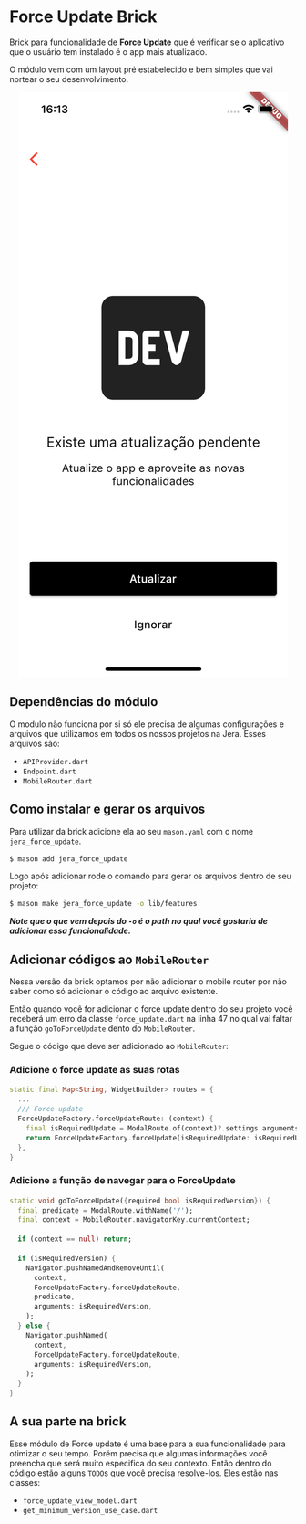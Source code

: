 # Force Update Brick

Brick para funcionalidade de **Force Update** que é verificar se o aplicativo que o usuário tem instalado é o app mais atualizado.

O módulo vem com um layout pré estabelecido e bem simples que vai nortear o seu desenvolvimento.

<div style="text-align: center"> 
	<img src="images/layout_example.png">
</div>

## Dependências do módulo

O modulo não funciona por si só ele precisa de algumas configurações e arquivos que utilizamos em todos os nossos projetos na Jera. Esses arquivos são:

- `APIProvider.dart`
- `Endpoint.dart`
- `MobileRouter.dart`

## Como instalar e gerar os arquivos

Para utilizar da brick adicione ela ao seu `mason.yaml` com o nome `jera_force_update`.

```bash
$ mason add jera_force_update
```

Logo após adicionar rode o comando para gerar os arquivos dentro de seu projeto:

```bash
$ mason make jera_force_update -o lib/features 
```

***Note que o que vem depois do `-o` é o path no qual você gostaria de adicionar essa funcionalidade.***

## Adicionar códigos ao `MobileRouter`

Nessa versão da brick optamos por não adicionar o mobile router por não saber como só adicionar o código ao arquivo existente.

Então quando você for adicionar o force update dentro do seu projeto você receberá um erro da classe `force_update.dart` na linha 47 no qual vai faltar a função `goToForceUpdate` dento do `MobileRouter`. 

Segue o código que deve ser adicionado ao `MobileRouter`:

### Adicione o force update as suas rotas

```dart
static final Map<String, WidgetBuilder> routes = {
  ...
  /// Force update
  ForceUpdateFactory.forceUpdateRoute: (context) {
    final isRequiredUpdate = ModalRoute.of(context)?.settings.arguments as bool;
    return ForceUpdateFactory.forceUpdate(isRequiredUpdate: isRequiredUpdate);
  },
}
```

### Adicione a função de navegar para o ForceUpdate

```dart
static void goToForceUpdate({required bool isRequiredVersion}) {
  final predicate = ModalRoute.withName('/');
  final context = MobileRouter.navigatorKey.currentContext;

  if (context == null) return;

  if (isRequiredVersion) {
    Navigator.pushNamedAndRemoveUntil(
      context,
      ForceUpdateFactory.forceUpdateRoute,
      predicate,
      arguments: isRequiredVersion,
    );
  } else {
    Navigator.pushNamed(
      context,
      ForceUpdateFactory.forceUpdateRoute,
      arguments: isRequiredVersion,
    );
  }
}
```

## A sua parte na brick

Esse módulo de Force update é uma base para a sua funcionalidade para otimizar o seu tempo. Porém precisa que algumas informações você preencha que será muito especifica do seu contexto. Então dentro do código estão alguns `TODO`s que você precisa resolve-los. Eles estão nas classes:

- `force_update_view_model.dart`
- `get_minimum_version_use_case.dart`